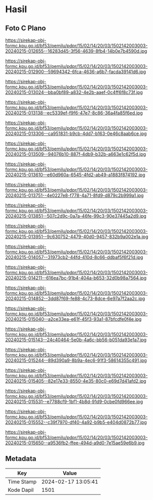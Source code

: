 # Hasil

## Foto C Plano

https://sirekap-obj-formc.kpu.go.id/bf53/pemilu/pdpr/15/02/14/20/03/1502142003003-20240215-012655--16283d45-3f56-4639-8fb4-14b0e7b4590d.jpg

https://sirekap-obj-formc.kpu.go.id/bf53/pemilu/pdpr/15/02/14/20/03/1502142003003-20240215-012900--59694342-6fca-4636-a6b7-facda39141d6.jpg

https://sirekap-obj-formc.kpu.go.id/bf53/pemilu/pdpr/15/02/14/20/03/1502142003003-20240215-013024--bba0bf89-a832-4e2b-aaef-0c4ff6f8c73f.jpg

https://sirekap-obj-formc.kpu.go.id/bf53/pemilu/pdpr/15/02/14/20/03/1502142003003-20240215-013138--ec5339ef-f9f6-47e7-8c86-36a4fa85f6ed.jpg

https://sirekap-obj-formc.kpu.go.id/bf53/pemilu/pdpr/15/02/14/20/03/1502142003003-20240215-013306--ca951831-b9cb-4dd7-b163-0e46c8aab6ce.jpg

https://sirekap-obj-formc.kpu.go.id/bf53/pemilu/pdpr/15/02/14/20/03/1502142003003-20240215-013509--94076b10-887f-4db9-b32b-a663e1c62f5d.jpg

https://sirekap-obj-formc.kpu.go.id/bf53/pemilu/pdpr/15/02/14/20/03/1502142003003-20240215-013610--e60d960a-6545-4fd2-ab49-a1883f874192.jpg

https://sirekap-obj-formc.kpu.go.id/bf53/pemilu/pdpr/15/02/14/20/03/1502142003003-20240215-013751--4e0227e8-f778-4a71-8fd9-d879c2b999a1.jpg

https://sirekap-obj-formc.kpu.go.id/bf53/pemilu/pdpr/15/02/14/20/03/1502142003003-20240215-013851--507c2d9c-0a7a-46fe-99c3-90e37445a2d9.jpg

https://sirekap-obj-formc.kpu.go.id/bf53/pemilu/pdpr/15/02/14/20/03/1502142003003-20240215-013951--9c630752-4479-40d0-9457-832b9a002e1a.jpg

https://sirekap-obj-formc.kpu.go.id/bf53/pemilu/pdpr/15/02/14/20/03/1502142003003-20240215-014057--31973cb2-44fd-410d-8c66-ddbaf5f6f21d.jpg

https://sirekap-obj-formc.kpu.go.id/bf53/pemilu/pdpr/15/02/14/20/03/1502142003003-20240215-014211--616ea7bc-91b4-404a-b653-32d0b98a7564.jpg

https://sirekap-obj-formc.kpu.go.id/bf53/pemilu/pdpr/15/02/14/20/03/1502142003003-20240215-014852--3dd87f69-fe88-4c73-8dce-6e97a7f2aa2c.jpg

https://sirekap-obj-formc.kpu.go.id/bf53/pemilu/pdpr/15/02/14/20/03/1502142003003-20240215-015040--a2ce33ea-e61f-45f3-93a1-87bfcdfe0f4e.jpg

https://sirekap-obj-formc.kpu.go.id/bf53/pemilu/pdpr/15/02/14/20/03/1502142003003-20240215-015143--24c40464-5e0b-4a6c-bb56-b051da93e1a7.jpg

https://sirekap-obj-formc.kpu.go.id/bf53/pemilu/pdpr/15/02/14/20/03/1502142003003-20240215-015244--89d390a9-8b9a-4ec6-91f3-58614355c491.jpg

https://sirekap-obj-formc.kpu.go.id/bf53/pemilu/pdpr/15/02/14/20/03/1502142003003-20240215-015405--82e17e33-8550-4e35-80c0-e69d7d41afd2.jpg

https://sirekap-obj-formc.kpu.go.id/bf53/pemilu/pdpr/15/02/14/20/03/1502142003003-20240215-015531--e7788cf9-1bf1-4b8d-91d9-0cbe0fd966ee.jpg

https://sirekap-obj-formc.kpu.go.id/bf53/pemilu/pdpr/15/02/14/20/03/1502142003003-20240215-015552--c39f7970-df40-4a92-b9b5-e404d0872b77.jpg

https://sirekap-obj-formc.kpu.go.id/bf53/pemilu/pdpr/15/02/14/20/03/1502142003003-20240215-015650--a9536fb2-ffee-494d-a9d0-7e15ae59e6b9.jpg


## Metadata

| Key        | Value               |
| ---------- | ------------------- |
| Time Stamp | 2024-02-17 13:05:41 |
| Kode Dapil | 1501                |



